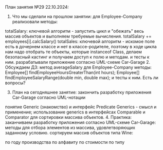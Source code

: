 План занятия №29 22.10.2024:
1. Что мы сделали на прошлом занятии:
   для Employee-Company реализовали методы:

totalSalary: ключевой алгоритм - запустить цикл и "обежать" весь массив объектов и выполняем требуемые вычисления. totalSalary += employees[i].calcSalary()
totalSales: ключевой алгоритм - искомое поле есть в дочернем классе и нет в классе-родителе, поэтому в ходе цикла нам надо отобрать те объекты, которые instanceof Class, делаем безопасный кастинг и получаем доступ к полю и методам.
и тесты к ним.
разрабатывали приложение согласно UML-схеме Car-Garage
2. Обсуждаем ДЗ:
   метод averageSalary для Employee-Company
   методы:
   Employee[] findEmployeeHoursGreaterThan(int hours);
   Employee[] findEmployeeSalaryRange(double min, double max); и тесты к ним.
   Есть ли вопросы?

3. План на сегодняшнее занятие:
   закончить разработку приложения Car-Garage согласно UML-нотации

понятие Generic (знакомство) и интерфейс Predicate
Generics - смысл и применение;
использование generics в интерфейсах Comparable и Comparator для сортировки массива объектов.
4. Практика:
   заканчиваем разработку приложения согласно UML-схеме Car-Garage: методы для отбора элементов из массива, удовлетворяющих заданному условию.
   сортируем массив объектов типа Wine:

по году производства
по алфавиту
по стоимости
по типу